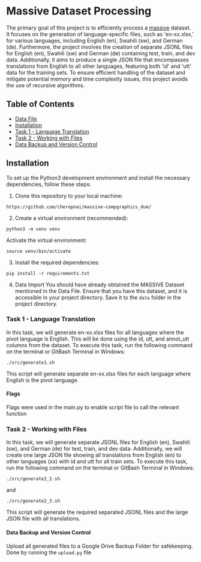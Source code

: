 # Massive Dataset Processing
The primary goal of this project is to efficiently process a [massive](https://huggingface.co/datasets/AmazonScience/massive) dataset. It focuses on the generation of language-specific files, such as 'en-xx.xlsx,' for various languages, including English (en), Swahili (sw), and German (de). Furthermore, the project involves the creation of separate JSONL files for English (en), Swahili (sw) and German (de) containing test, train, and dev data. Additionally, it aims to produce a single JSON file that encompasses translations from English to all other languages, featuring both 'id' and 'utt' data for the training sets. To ensure efficient handling of the dataset and mitigate potential memory and time complexity issues, this project avoids the use of recursive algorithms.

## Table of Contents
- [Data File](#data-file)
- [Installation](#installation)
- [Task 1 - Language Translation](#task-1---language-translation)
- [Task 2 - Working with Files](#task-2---working-with-files)
- [Data Backup and Version Control](#data-backup-and-version-control)
## Installation
To set up the Python3 development environment and install the necessary dependencies, follow these steps:

1. Clone this repository to your local machine:
```{code}
https://github.com/cheropnai/massive-compgraphics_dum/
``` 
2. Create a virtual environment (recommended):
```{code}
python3 -m venv venv
```
Activate the virtual environment:
```{code}
source venv/bin/activate
```
3. Install the required dependencies:
```{code}
pip install -r requirements.txt
```
4. Data Import
You should have already obtained the MASSIVE Dataset mentioned in the Data File. Ensure that you have this dataset, and it is accessible in your project directory. Save it to the ```data``` folder in the project directory.
### Task 1 - Language Translation
In this task, we will generate en-xx.xlsx files for all languages where the pivot language is English. This will be done using the id, utt, and annot_utt columns from the dataset.
To execute this task, run the following command on the terminal or GitBash Terminal in Windows:
```{code}
./src/generate1.sh
```
This script will generate separate en-xx.xlsx files for each language where English is the pivot language.

#### Flags
Flags were used in the main.py to enable script file to call the relevant function

### Task 2 - Working with Files
In this task, we will generate separate JSONL files for English (en), Swahili (sw), and German (de) for test, train, and dev data. Additionally, we will create one large JSON file showing all translations from English (en) to other languages (xx) with id and utt for all train sets.
To execute this task, run the following command on the terminal or GitBash Terminal in Windows:
```{code}
./src/generate2_2.sh
``` 
and 
```{code}
./src/generate2_3.sh
```

This script will generate the required separated JSONL files and the large JSON file with all translations.

#### Data Backup and Version Control
Upload all generated files to a Google Drive Backup Folder for safekeeping. Done by running the ```upload.py``` file
